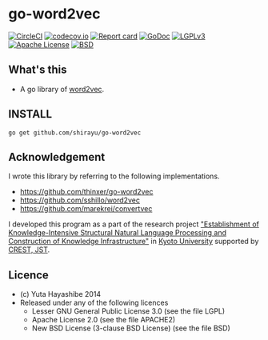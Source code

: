 
# go-word2vec

[![CircleCI](https://circleci.com/gh/shirayu/go-word2vec.svg?style=svg)](https://circleci.com/gh/shirayu/go-word2vec)
[![codecov.io](https://codecov.io/github/shirayu/go-word2vec/coverage.svg?branch=master)](https://codecov.io/github/shirayu/go-word2vec?branch=master)
[![Report card](http://goreportcard.com/badge/shirayu/go-word2vec)](http://goreportcard.com/report/shirayu/go-word2vec)
[![GoDoc](https://godoc.org/github.com/shirayu/go-word2vec?status.svg)](https://godoc.org/github.com/shirayu/go-word2vec)
[![LGPLv3](https://img.shields.io/badge/license-LGPLv3-blue.svg)](LGPLv3)
[![Apache License](http://img.shields.io/badge/license-APACHE2-blue.svg)](http://www.apache.org/licenses/LICENSE-2.0)
[![BSD](https://img.shields.io/badge/license-BSD-blue.svg)](BSD)


## What's this

- A go library of [word2vec](https://code.google.com/p/word2vec/).

## INSTALL

```
go get github.com/shirayu/go-word2vec
```

## Acknowledgement
I wrote this library by referring to the following implementations.

- https://github.com/thinxer/go-word2vec
- https://github.com/sshillo/word2vec
- https://github.com/marekrei/convertvec

I developed this program as a part of the research project 
["Establishment of Knowledge-Intensive Structural Natural Language Processing and Construction of Knowledge Infrastructure"](http://nlp.ist.i.kyoto-u.ac.jp/CREST/?en)
in [Kyoto University](http://www.kyoto-u.ac.jp/en)
supported by [CREST, JST](http://www.jst.go.jp/kisoken/crest/en/).


## Licence

- (c) Yuta Hayashibe 2014
- Released under any of the following licences
    - Lesser GNU General Public License 3.0 (see the file LGPL)
    - Apache License 2.0 (see the file APACHE2)
    - New BSD License (3-clause BSD License) (see the file BSD)

